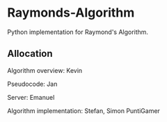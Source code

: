 # Raymonds-Algorithm
Python implementation for Raymond's Algorithm.

## Allocation
Algorithm overview: Kevin

Pseudocode: Jan

Server: Emanuel

Algorithm implementation: Stefan, Simon PuntiGamer
